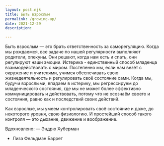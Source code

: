 ```yaml
---
layout: post.njk
title: Быть взрослым
permalink: /growing-up/
date: 2021-12-29
description:

---
```


Быть взрослым — это брать ответственность за саморегуляцию. Когда мы рождаемся, все задаче по нашей регулярности выполняют родители, опекуны. Они решают, когда нам есть и спать, они регулируют наши эмоции. Истерика - единственный способ младенца взаимодействовать с миром. Постепенно мы, если нам везёт с окружение и учителями, учимся обеспечивать свою жизнедеятельность и регулировать своё состояние сами. Когда мы, будучи взрослыми, впадаем в истерику, мы регрессируем до младенческого состояния, где мы не может более эффективно коммуницировать и действовать, потому что не осознаём своего и состояния, равно как и последствий своих действий.

Как взрослые, мы умеем контролировать своё состояние и даже, до некоторого уровня, свою физиологию. И простейший способ такого контроля — это дыхание, движение и воображение.


Вдохновлено:
— Эндрю Хуберман
- Лиза Фельдман Баррет
